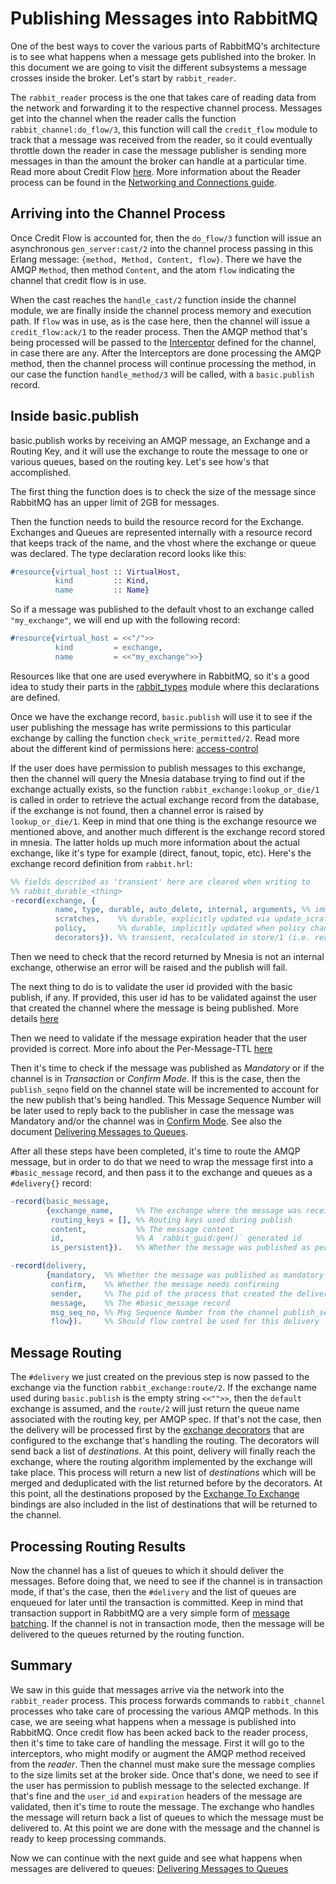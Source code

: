 # Publishing Messages into RabbitMQ #

One of the best ways to cover the various parts of RabbitMQ's
architecture is to see what happens when a message gets published into
the broker. In this document we are going to visit the different
subsystems a message crosses inside the broker. Let's start by
`rabbit_reader`.

The `rabbit_reader` process is the one that takes care of reading data
from the network and forwarding it to the respective channel
process. Messages get into the channel when the reader calls the
function `rabbit_channel:do_flow/3`, this function will call the
`credit_flow` module to track that a message was received from the
reader, so it could eventually throttle down the reader in case the
message publisher is sending more messages in than the amount the
broker can handle at a particular time. Read more about Credit Flow
[here](./credit_flow.md). More information about the Reader process
can be found in the
[Networking and Connections guide](./networking_and_connections.md#rabbit_reader).

## Arriving into the Channel Process ##

Once Credit Flow is accounted for, then the `do_flow/3` function will
issue an asynchronous `gen_server:cast/2` into the channel process
passing in this Erlang message: `{method, Method, Content,
flow}`. There we have the AMQP `Method`, then method `Content`, and
the atom `flow` indicating the channel that credit flow is in use.

When the cast reaches the `handle_cast/2` function inside the channel
module, we are finally inside the channel process memory and execution
path. If `flow` was in use, as is the case here, then the channel will
issue a `credit_flow:ack/1` to the reader process. Then the AMQP
method that's being processed will be passed to the
[Interceptor](./interceptors.md) defined for the channel, in case
there are any. After the Interceptors are done processing the AMQP
method, then the channel process will continue processing the method,
in our case the function `handle_method/3` will be called, with a
`basic.publish` record.

## Inside basic.publish ##

basic.publish works by receiving an AMQP message, an Exchange and a
Routing Key, and it will use the exchange to route the message to one
or various queues, based on the routing key. Let's see how's that
accomplished.

The first thing the function does is to check the size of the message 
since RabbitMQ has an upper limit of 2GB for messages.

Then the function needs to build the resource record for the
Exchange. Exchanges and Queues are represented internally with a
resource record that keeps track of the name, and the vhost where the
exchange or queue was declared. The type declaration record looks like
this:

```erlang
#resource{virtual_host :: VirtualHost,
          kind         :: Kind,
          name         :: Name}
```

So if a message was published to the default vhost to an exchange
called `"my_exchange"`, we will end up with the following record:

```erlang
#resource{virtual_host = <<"/">>
          kind         = exchange,
          name         = <<"my_exchange">>}
```

Resources like that one are used everywhere in RabbitMQ, so it's a
good idea to study their parts in the
[rabbit_types](https://github.com/rabbitmq/rabbitmq-server/blob/master/src/rabbit_types.erl)
module where this declarations are defined.

Once we have the exchange record, `basic.publish` will use it to see
if the user publishing the message has write permissions to this
particular exchange by calling the function
`check_write_permitted/2`. Read more about the different kind of
permissions here:
[access-control](https://www.rabbitmq.com/access-control.html)

If the user does have permission to publish messages to this exchange,
then the channel will query the Mnesia database trying to find out if
the exchange actually exists, so the function
`rabbit_exchange:lookup_or_die/1` is called in order to retrieve the
actual exchange record from the database, if the exchange is not found,
then a channel error is raised by `lookup_or_die/1`. Keep in mind that
one thing is the exchange resource we mentioned above, and another
much different is the exchange record stored in mnesia. The latter
holds up much more information about the actual exchange, like it's
type for example (direct, fanout, topic, etc). Here's the exchange
record definition from `rabbit.hrl`:

```erlang
%% fields described as 'transient' here are cleared when writing to
%% rabbit_durable_<thing>
-record(exchange, {
          name, type, durable, auto_delete, internal, arguments, %% immutable
          scratches,    %% durable, explicitly updated via update_scratch/3
          policy,       %% durable, implicitly updated when policy changes
          decorators}). %% transient, recalculated in store/1 (i.e. recovery)
```

Then we need to check that the record returned by Mnesia is not an 
internal exchange, otherwise an error will be raised and the publish 
will fail.

The next thing to do is to validate the user id provided with the
basic publish, if any. If provided, this user id has to be validated
against the user that created the channel where the message is being
published. More details
[here](https://www.rabbitmq.com/validated-user-id.html)

Then we need to validate if the message expiration header that the
user provided is correct. More info about the Per-Message-TTL
[here](https://www.rabbitmq.com/ttl.html#per-message-ttl)

Then it's time to check if the message was published as _Mandatory_ or
if the channel is in _Transaction_ or _Confirm Mode_. If this is the
case, then the `publish_seqno` field on the channel state will be
incremented to account for the new publish that's being handled. This
Message Sequence Number will be later used to reply back to the
publisher in case the message was Mandatory and/or the channel was in
[Confirm Mode](https://www.rabbitmq.com/confirms.html). See also the
document [Delivering Messages to Queues](./deliver_to_queues.md).

After all these steps have been completed, it's time to route the AMQP
message, but in order to do that we need to wrap the message first
into a `#basic_message` record, and then pass it to the exchange and
queues as a `#delivery{}` record:

```erlang
-record(basic_message,
        {exchange_name,     %% The exchange where the message was received
         routing_keys = [], %% Routing keys used during publish
         content,           %% The message content
         id,                %% A `rabbit_guid:gen()` generated id
         is_persistent}).   %% Whether the message was published as persistent

-record(delivery,
        {mandatory,  %% Whether the message was published as mandatory
         confirm,    %% Whether the message needs confirming
         sender,     %% The pid of the process that created the delivery
         message,    %% The #basic_message record
         msg_seq_no, %% Msg Sequence Number from the channel publish_seqno field
         flow}).     %% Should flow control be used for this delivery
```

## Message Routing ##

The `#delivery` we just created on the previous step is now passed to
the exchange via the function `rabbit_exchange:route/2`. If the
exchange name used during `basic.publish` is the empty string
`<<"">>`, then the `default` exchange is assumed, and the `route/2`
will just return the queue name associated with the routing key, per
AMQP spec. If that's not the case, then the delivery will be processed
first by the [exchange decorators](./exchange_decorators.md) that are
configured to the exchange that's handling the routing. The decorators
will send back a list of _destinations_. At this point, delivery will
finally reach the exchange, where the routing algorithm implemented by
the exchange will take place. This process will return a new list of
_destinations_ which will be merged and deduplicated with the list
returned before by the decorators. At this point, all the destinations
proposed by the
[Exchange To Exchange](https://www.rabbitmq.com/e2e.html) bindings are
also included in the list of destinations that will be returned to the
channel.

## Processing Routing Results ##

Now the channel has a list of queues to which it should deliver the
messages. Before doing that, we need to see if the channel is in
transaction mode, if that's the case, then the `#delivery` and the
list of queues are enqueued for later until the transaction is
committed. Keep in mind that transaction support in RabbitMQ are a
very simple form of
[message batching](https://www.rabbitmq.com/semantics.html). If the
channel is not in transaction mode, then the message will be delivered
to the queues returned by the routing function.

## Summary ##

We saw in this guide that messages arrive via the network into the
`rabbit_reader` process. This process forwards commands to
`rabbit_channel` processes who take care of processing the various
AMQP methods. In this case, we are seeing what happens when a message
is published into RabbitMQ. Once credit flow has been acked back to
the reader process, then it's time to take care of handling the
message. First it will go to the interceptors, who might modify or
augment the AMQP method received from the _reader_. Then the channel
must make sure the message complies to the size limits set at the
broker side. Once that's done, we need to see if the user has
permission to publish message to the selected exchange. If that's fine
and the `user_id` and `expiration` headers of the message are
validated, then it's time to route the message. The exchange who
handles the message will return back a list of queues to which the
message must be delivered to. At this point we are done with the
message and the channel is ready to keep processing commands.

Now we can continue with the next guide and see what happens when
messages are delivered to queues:
[Delivering Messages to Queues](./deliver_to_queues.md)
